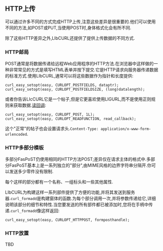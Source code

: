 
## HTTP上传

可以通过许多不同的方式完成HTTP上传,注意这些差异是很重要的.他们可以使用不同的方法,如POST或PUT,当使用POST时,身体格式化会有所不同.

除了这些HTTP差异之外,LIbCURL还提供了提供上传数据的不同方式.

### HTTP邮局

POST通常是将数据传递给远程Web应用程序的HTTP方法.在浏览器中这样做的一种非常常见的方式是填写HTML表单并按下提交.它是HTTP请求向服务器传递数据的标准方式.使用LIbCURL,通常可以将这些数据作为指针和长度提供:

```
curl_easy_setopt(easy, CURLOPT_POSTFIELDS, dataptr);
curl_easy_setopt(easy, CURLOPT_POSTFIELDSIZE, (long)datalength);
```

或者你告诉LIcCURL它是一个帖子,但是它更喜欢使用LIGURL,而不是使用正则规则来获取数据.[读回调](callback-read.md):

```
curl_easy_setopt(easy, CURLOPT_POST, 1L);
curl_easy_setopt(easy, CURLOPT_READFUNCTION, read_callback);
```

这个"正常"的帖子也会设置请求头.`Content-Type:
application/x-www-form-urlencoded`.

### HTTP多部分模板

多部分FasPoST仍使用相同的HTTP方法POST;差异仅在请求主体的格式中.多部分FasPoST基本上是一系列独立的"部分",由MIME风格的边界字符串分隔开.你可以发送多少零件没有限制.

每个这样的部分都有一个名称、一组标头和一些其他属性.

LIbCURL为构建这样一系列部件提供了方便的功能,并将其发送到服务器.`curl_formadd`是构建窗体的函数.为每个部分调用一次,并将参数传递给它,详细说明该部分的细节和特性.当您要发送的所有部件都已被添加时,您将在手柄中传递.`curl_formadd`像这样返回:

```
curl_easy_setopt(easy, CURLOPT_HTTPPOST, formposthandle);
```

### HTTP放置

TBD
